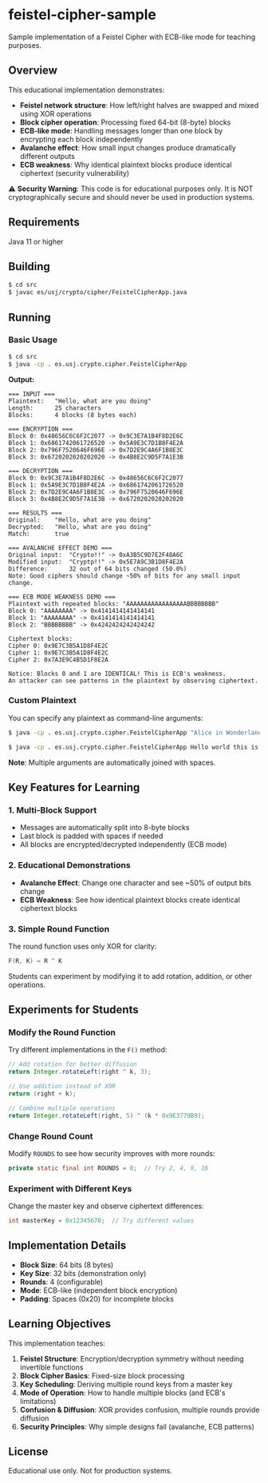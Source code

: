 # feistel-cipher-sample

Sample implementation of a Feistel Cipher with ECB-like mode for teaching purposes.

## Overview

This educational implementation demonstrates:
- **Feistel network structure**: How left/right halves are swapped and mixed using XOR operations
- **Block cipher operation**: Processing fixed 64-bit (8-byte) blocks
- **ECB-like mode**: Handling messages longer than one block by encrypting each block independently
- **Avalanche effect**: How small input changes produce dramatically different outputs
- **ECB weakness**: Why identical plaintext blocks produce identical ciphertext (security vulnerability)

⚠️ **Security Warning**: This code is for educational purposes only. It is NOT cryptographically secure and should never be used in production systems.

## Requirements

Java 11 or higher

## Building

```bash
$ cd src
$ javac es/usj/crypto/cipher/FeistelCipherApp.java
```

## Running

### Basic Usage

```bash
$ cd src
$ java -cp . es.usj.crypto.cipher.FeistelCipherApp
```

**Output:**
```
=== INPUT ===
Plaintext:   "Hello, what are you doing"
Length:      25 characters
Blocks:      4 blocks (8 bytes each)

=== ENCRYPTION ===
Block 0: 0x48656C6C6F2C2077 -> 0x9C3E7A1B4F8D2E6C
Block 1: 0x6861742061726520 -> 0x5A9E3C7D1B8F4E2A
Block 2: 0x796F7520646F696E -> 0x7D2E9C4A6F1B8E3C
Block 3: 0x6720202020202020 -> 0x4B8E2C9D5F7A1E3B

=== DECRYPTION ===
Block 0: 0x9C3E7A1B4F8D2E6C -> 0x48656C6C6F2C2077
Block 1: 0x5A9E3C7D1B8F4E2A -> 0x6861742061726520
Block 2: 0x7D2E9C4A6F1B8E3C -> 0x796F7520646F696E
Block 3: 0x4B8E2C9D5F7A1E3B -> 0x6720202020202020

=== RESULTS ===
Original:    "Hello, what are you doing"
Decrypted:   "Hello, what are you doing"
Match:       true

=== AVALANCHE EFFECT DEMO ===
Original input:  "Crypto!!" -> 0xA3B5C9D7E2F48A6C
Modified input:  "Cryptp!!" -> 0x5E7A9C3B1D8F4E2A
Difference:      32 out of 64 bits changed (50.0%)
Note: Good ciphers should change ~50% of bits for any small input change.

=== ECB MODE WEAKNESS DEMO ===
Plaintext with repeated blocks: "AAAAAAAAAAAAAAAAABBBBBBBB"
Block 0: "AAAAAAAA" -> 0x4141414141414141
Block 1: "AAAAAAAA" -> 0x4141414141414141
Block 2: "BBBBBBBB" -> 0x4242424242424242

Ciphertext blocks:
Cipher 0: 0x9E7C3B5A1D8F4E2C
Cipher 1: 0x9E7C3B5A1D8F4E2C
Cipher 2: 0x7A3E9C4B5D1F8E2A

Notice: Blocks 0 and 1 are IDENTICAL! This is ECB's weakness.
An attacker can see patterns in the plaintext by observing ciphertext.
```

### Custom Plaintext

You can specify any plaintext as command-line arguments:

```bash
$ java -cp . es.usj.crypto.cipher.FeistelCipherApp "Alice in Wonderland"
```

```bash
$ java -cp . es.usj.crypto.cipher.FeistelCipherApp Hello world this is a longer message
```

**Note**: Multiple arguments are automatically joined with spaces.

## Key Features for Learning

### 1. **Multi-Block Support**
- Messages are automatically split into 8-byte blocks
- Last block is padded with spaces if needed
- All blocks are encrypted/decrypted independently (ECB mode)

### 2. **Educational Demonstrations**
- **Avalanche Effect**: Change one character and see ~50% of output bits change
- **ECB Weakness**: See how identical plaintext blocks create identical ciphertext blocks

### 3. **Simple Round Function**
The round function uses only XOR for clarity:
```java
F(R, K) = R ^ K
```

Students can experiment by modifying it to add rotation, addition, or other operations.

## Experiments for Students

### Modify the Round Function
Try different implementations in the `F()` method:
```java
// Add rotation for better diffusion
return Integer.rotateLeft(right ^ k, 3);

// Use addition instead of XOR
return (right + k);

// Combine multiple operations
return Integer.rotateLeft(right, 5) ^ (k * 0x9E3779B9);
```

### Change Round Count
Modify `ROUNDS` to see how security improves with more rounds:
```java
private static final int ROUNDS = 8;  // Try 2, 4, 8, 16
```

### Experiment with Different Keys
Change the master key and observe ciphertext differences:
```java
int masterKey = 0x12345678;  // Try different values
```

## Implementation Details

- **Block Size**: 64 bits (8 bytes)
- **Key Size**: 32 bits (demonstration only)
- **Rounds**: 4 (configurable)
- **Mode**: ECB-like (independent block encryption)
- **Padding**: Spaces (0x20) for incomplete blocks

## Learning Objectives

This implementation teaches:
1. **Feistel Structure**: Encryption/decryption symmetry without needing invertible functions
2. **Block Cipher Basics**: Fixed-size block processing
3. **Key Scheduling**: Deriving multiple round keys from a master key
4. **Mode of Operation**: How to handle multiple blocks (and ECB's limitations)
5. **Confusion & Diffusion**: XOR provides confusion, multiple rounds provide diffusion
6. **Security Principles**: Why simple designs fail (avalanche, ECB patterns)

## License

Educational use only. Not for production systems.